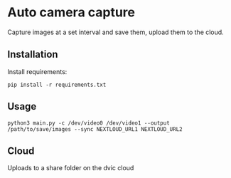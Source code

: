 # Auto camera capture

Capture images at a set interval and save them, upload them to the cloud.

## Installation

Install requirements:

```
pip install -r requirements.txt
```

## Usage

`python3 main.py -c /dev/video0 /dev/video1 --output /path/to/save/images --sync NEXTLOUD_URL1 NEXTLOUD_URL2`

## Cloud

Uploads to a share folder on the dvic cloud